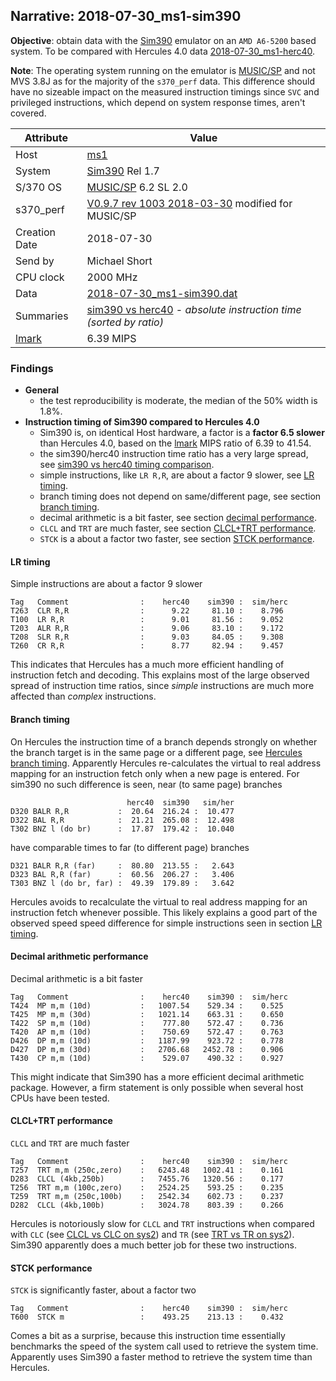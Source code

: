 ## Narrative: 2018-07-30_ms1-sim390

**Objective**: obtain data with the
[Sim390](http://www.canpub.com/teammpg/de/sim390/) emulator on an
`AMD A6-5200` based system. 
To be compared with Hercules 4.0 data [2018-07-30_ms1-herc40](2018-07-30_ms1-herc40.md).

**Note**: The operating system running on the emulator is
[MUSIC/SP](https://en.wikipedia.org/wiki/MUSIC/SP) and not MVS 3.8J as
for the majority of the `s370_perf` data. This difference should have no
sizeable impact on the measured instruction timings since `SVC` and
privileged instructions, which depend on system response times, aren't covered.

| Attribute | Value |
| --------- | ----- |
| Host   | [ms1](hostinfo_ms1.md) |
| System | [Sim390](http://www.canpub.com/teammpg/de/sim390/) Rel 1.7 |
| S/370 OS | [MUSIC/SP](https://en.wikipedia.org/wiki/MUSIC/SP) 6.2 SL 2.0 |
| s370_perf | [V0.9.7  rev  1003  2018-03-30](https://github.com/wfjm/s370-perf/blob/2685ff0/codes/s370_perf.asm) modified for MUSIC/SP |
| Creation Date | 2018-07-30 |
| Send by | Michael Short |
| CPU clock | 2000 MHz |
| Data | [2018-07-30_ms1-sim390.dat](../data/2018-07-30_ms1-sim390.dat) |
| Summaries | [sim390 vs herc40](sum_2018-07-30_ms1_herc40_and_sim390.dat) - _absolute instruction time (sorted by ratio)_ |
| [lmark](README_narr.md#user-content-lmark) | 6.39 MIPS |

### <a id="find">Findings</a>
- **General**
  - the test reproducibility is moderate, the median of the 50% width is 1.8%.
- **Instruction timing of Sim390 compared to Hercules 4.0**
  - Sim390 is, on identical Host hardware, a factor is a **factor 6.5 slower**
    than Hercules 4.0,
    based on the [lmark](README_narr.md#user-content-lmark) MIPS ratio of
    6.39 to 41.54.
  - the sim390/herc40 instruction time ratio has a very large spread, see
    [sim390 vs herc40 timing comparison](sum_2018-07-30_ms1_herc40_and_sim390.dat).
  - simple instructions, like `LR R,R`, are about a factor 9 slower,
    see [LR timing](#user-content-find-lr).
  - branch timing does not depend on same/different page, see section
    [branch timing](#user-content-find-btime).
  - decimal arithmetic is a bit faster,
    see section [decimal performance](#user-content-find-dec).
  - `CLCL` and `TRT` are much faster,
    see section [CLCL+TRT performance](#user-content-find-clcl-trt).
  - `STCK` is a about a factor two faster,
    see section [STCK performance](#user-content-find-stck).

#### <a id="find-lr">LR timing</a>
Simple instructions are about a factor 9 slower
```
Tag   Comment                :    herc40    sim390 :  sim/herc
T263  CLR R,R                :      9.22     81.10 :    8.796
T100  LR R,R                 :      9.01     81.56 :    9.052
T203  ALR R,R                :      9.06     83.10 :    9.172
T208  SLR R,R                :      9.03     84.05 :    9.308
T260  CR R,R                 :      8.77     82.94 :    9.457
```
This indicates that Hercules has a much more efficient handling of
instruction fetch and decoding. This explains most of the large observed
spread of instruction time ratios, since _simple_ instructions are
much more affected than _complex_ instructions.

#### <a id="find-btime">Branch timing</a>
On Hercules the instruction time of a branch depends strongly on whether
the branch target is in the same page or a different page, see
[Hercules branch timing](2018-03-31_sys2.md#user-content-find-bfar).
Apparently Hercules re-calculates the virtual to real address mapping for
an instruction fetch only when a new page is entered.
For sim390 no such difference is seen, near (to same page) branches
```
                          herc40  sim390   sim/her
D320 BALR R,R           :  20.64  216.24 :  10.477
D322 BAL R,R            :  21.21  265.08 :  12.498
T302 BNZ l (do br)      :  17.87  179.42 :  10.040
```
have comparable times to far (to different page) branches
```
D321 BALR R,R (far)     :  80.80  213.55 :   2.643
D323 BAL R,R (far)      :  60.56  206.27 :   3.406
T303 BNZ l (do br, far) :  49.39  179.89 :   3.642
```
Hercules avoids to recalculate the virtual to real address mapping for an
instruction fetch whenever possible. This likely explains a good part
of the observed speed speed difference for simple instructions
seen in section [LR timing](#user-content-find-lr).

#### <a id="find-dec">Decimal arithmetic performance</a>
Decimal arithmetic is a bit faster
```
Tag   Comment                :    herc40    sim390 :  sim/herc
T424  MP m,m (10d)           :   1007.54    529.34 :    0.525
T425  MP m,m (30d)           :   1021.14    663.31 :    0.650
T422  SP m,m (10d)           :    777.80    572.47 :    0.736
T420  AP m,m (10d)           :    750.69    572.47 :    0.763
D426  DP m,m (10d)           :   1187.99    923.72 :    0.778
D427  DP m,m (30d)           :   2706.68   2452.78 :    0.906
T430  CP m,m (10d)           :    529.07    490.32 :    0.927
```
This might indicate that Sim390 has a more efficient decimal arithmetic
package. However, a firm statement is only possible when several host CPUs have
been tested.

#### <a id="find-clcl-trt">CLCL+TRT performance</a>
`CLCL` and `TRT` are much faster
```
Tag   Comment                :    herc40    sim390 :  sim/herc
T257  TRT m,m (250c,zero)    :   6243.48   1002.41 :    0.161
D283  CLCL (4kb,250b)        :   7455.76   1320.56 :    0.177
T256  TRT m,m (100c,zero)    :   2524.25    593.25 :    0.235
T259  TRT m,m (250c,100b)    :   2542.34    602.73 :    0.237
D282  CLCL (4kb,100b)        :   3024.78    803.39 :    0.266
```
Hercules is notoriously slow for `CLCL` and `TRT` instructions when compared
with `CLC` (see [CLCL vs CLC on sys2](2018-03-31_sys2.md#user-content-find-clcl))
and `TR` (see [TRT vs TR on sys2](2018-03-31_sys2.md#user-content-find-trt)).
Sim390 apparently does a much better job for these two instructions.

#### <a id="find-stck">STCK performance</a>
`STCK` is significantly faster, about a factor two
```
Tag   Comment                :    herc40    sim390 :  sim/herc
T600  STCK m                 :    493.25    213.13 :    0.432
```
Comes a bit as a surprise, because this instruction time essentially benchmarks
the speed of the system call used to retrieve the system time.
Apparently uses Sim390 a faster method to retrieve the system time than Hercules.
